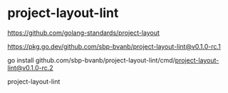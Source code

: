 # project-layout-lint

https://github.com/golang-standards/project-layout

https://pkg.go.dev/github.com/sbp-bvanb/project-layout-lint@v0.1.0-rc.1

go install github.com/sbp-bvanb/project-layout-lint/cmd/project-layout-lint@v0.1.0-rc.2

project-layout-lint
